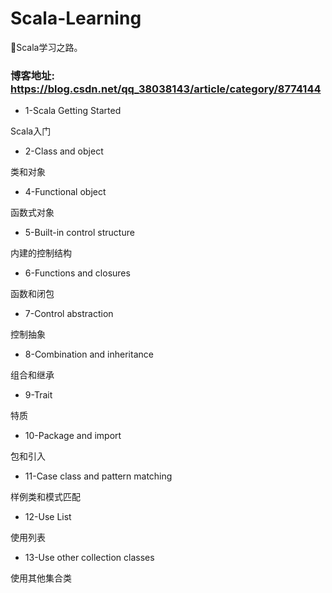 # Scala-Learning
🐙Scala学习之路。


### 博客地址: https://blog.csdn.net/qq_38038143/article/category/8774144

+ 1-Scala Getting Started

Scala入门

+ 2-Class and object

类和对象

+ 4-Functional object

函数式对象

+ 5-Built-in control structure

内建的控制结构

+ 6-Functions and closures

函数和闭包

+ 7-Control abstraction

控制抽象

+ 8-Combination and inheritance

组合和继承

+ 9-Trait

特质

+ 10-Package and import

包和引入

+ 11-Case class and pattern matching

样例类和模式匹配

+ 12-Use List

使用列表

+ 13-Use other collection classes

使用其他集合类

